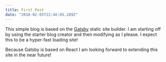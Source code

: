 ```yaml
---
title: First Post
date: "2018-02-03T22:46:05.289Z"
---
```


This simple blog is based on the [Gatsby](https://www.gatsbyjs.org/) static site builder. I am starting off by using the starter blog creator and then modifying as I please. I expect this to be a hyper-fast loading site!

Because Gatsby is based on React I am looking forward to extending this site in the near future!
